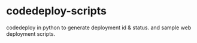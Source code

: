 # codedeploy-scripts
codedeploy in python to generate deployment id & status.
and sample web deployment scripts.
